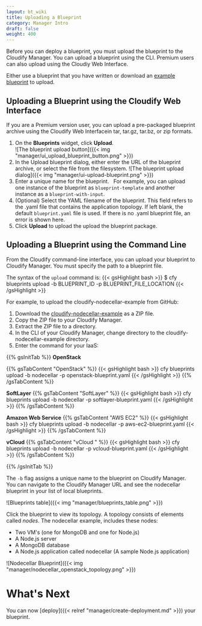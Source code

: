 ```yaml
---
layout: bt_wiki
title: Uploading a Blueprint
category: Manager Intro
draft: false
weight: 400
---
```


Before you can deploy a blueprint, you must upload the blueprint to the Cloudify Manager. You can upload a blueprint using the CLI. Premium users can also upload using the Cloudiy Web Interface.

Either use a blueprint that you have written or download an [example blueprint](https://github.com/cloudify-cosmo/cloudify-nodecellar-example) to upload.


## Uploading a Blueprint using the Cloudify Web Interface

If you are a Premium version user, you can upload a pre-packaged blueprint archive using the Cloudify Web Interfacein tar, tar.gz, tar.bz, or zip formats.

1. On the **Blueprints** widget, click **Upload**.   
   ![The blueprint upload button]({{< img "manager/ui_upload_blueprint_button.png" >}})
2. In the Upload blueprint dialog, either enter the URL of the blueprint archive, or select the file from the filesystem.
   ![The blueprint upload dialog]({{< img "manager/ui-upload-blueprint.png" >}})
3. Enter a unique name for the blueprint.   
   For example, you can upload one instance of the blueprint as `blueprint-template` and another instance as a `blueprint-with-input`.
4. (Optional) Select the YAML filename of the blueprint.
   This field refers to the .yaml file that contains the application topology. If left blank, the default `blueprint.yaml` file is used. If there is no .yaml blueprint file, an error is shown here.
5. Click **Upload** to upload the upload the blueprint package.


## Uploading a Blueprint using the Command Line

From the Cloudify command-line interface, you can upload your blueprint to Cloudify Manager. You must specify the path to a blueprint file.

The syntax of the `upload` command is:
{{< gsHighlight  bash >}}
$ cfy blueprints upload -b BLUEPRINT_ID -p BLUEPRINT_FILE_LOCATION
{{< /gsHighlight >}}

For example, to upload the cloudify-nodecellar-example from GitHub:

1. Download the [cloudify-nodecellar-example](https://github.com/cloudify-cosmo/cloudify-nodecellar-example) as a ZIP file.
2. Copy the ZIP file to your Cloudify Manager.
3. Extract the ZIP file to a directory.
4. In the CLI of your Cloudify Manager, change directory to the cloudify-nodecellar-example directory.
5. Enter the command for your IaaS:

  {{% gsInitTab %}}
  **OpenStack**

  {{% gsTabContent "OpenStack" %}}
  {{< gsHighlight  bash >}}
  cfy blueprints upload -b nodecellar -p openstack-blueprint.yaml
  {{< /gsHighlight >}}
  {{% /gsTabContent %}}

  **SoftLayer**
  {{% gsTabContent "SoftLayer" %}}
  {{< gsHighlight  bash >}}
  cfy blueprints upload -b nodecellar -p softlayer-blueprint.yaml
  {{< /gsHighlight >}}
  {{% /gsTabContent %}}

  **Amazon Web Service**
  {{% gsTabContent "AWS EC2" %}}
  {{< gsHighlight  bash >}}
  cfy blueprints upload -b nodecellar -p aws-ec2-blueprint.yaml
  {{< /gsHighlight >}}
  {{% /gsTabContent %}}

  **vCloud**
  {{% gsTabContent "vCloud " %}}
  {{< gsHighlight  bash >}}
  cfy blueprints upload -b nodecellar -p vcloud-blueprint.yaml
  {{< /gsHighlight >}}
  {{% /gsTabContent %}}

  {{% /gsInitTab %}}

The `-b` flag assigns a unique name to the blueprint on Cloudify Manager. You can navigate to the Cloudify Manager URL and see the nodecellar blueprint in your list of local blueprints.

  ![Blueprints table]({{< img "manager/blueprints_table.png" >}})

Click the blueprint to view its topology. A topology consists of elements called _nodes_. The nodecellar example, includes these nodes:

  * Two VM's (one for MongoDB and one for Node.js)
  * A Node.js server
  * A MongoDB database
  * A Node.js application called nodecellar (A sample Node.js application)

  ![Nodecellar Blueprint]({{< img "manager/nodecellar_openstack_topology.png" >}})


# What's Next

You can now [deploy]({{< relref "manager/create-deployment.md" >}}) your blueprint.
